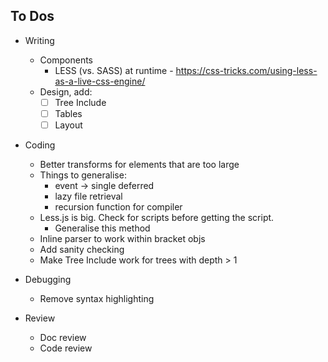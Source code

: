## To Dos

- Writing
    - Components
        - LESS (vs. SASS) at runtime - https://css-tricks.com/using-less-as-a-live-css-engine/
    - Design, add:
        - [ ] Tree Include
        - [ ] Tables
        - [ ] Layout

- Coding
    - Better transforms for elements that are too large
    - Things to generalise:
        - event -> single deferred
        - lazy file retrieval
        - recursion function for compiler
    - Less.js is big. Check for scripts before getting the script.
        - Generalise this method
    - Inline parser to work within bracket objs
    - Add sanity checking
    - Make Tree Include work for trees with depth > 1
        
- Debugging
    - Remove syntax highlighting

- Review
    - Doc review
    - Code review